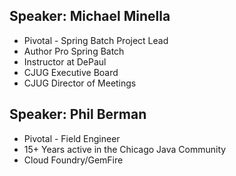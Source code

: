 ## Speaker: Michael Minella

* Pivotal - Spring Batch Project Lead
* Author Pro Spring Batch
* Instructor at DePaul
* CJUG Executive Board
* CJUG Director of Meetings

## Speaker: Phil Berman

* Pivotal - Field Engineer
* 15+ Years active in the Chicago Java Community
* Cloud Foundry/GemFire 

